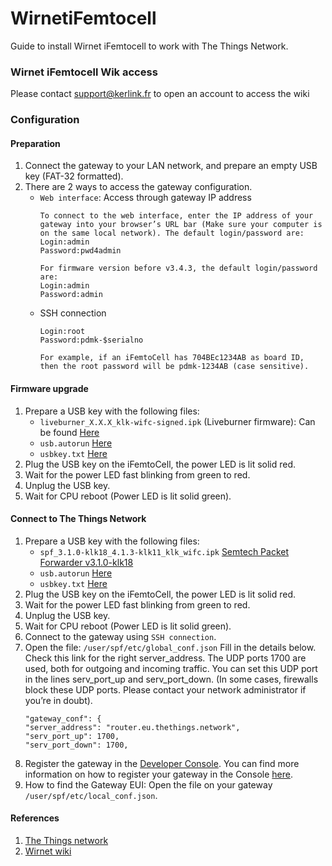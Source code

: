 # WirnetiFemtocell
Guide to install Wirnet iFemtocell to work with The Things Network.

### Wirnet iFemtocell Wik access
Please contact support@kerlink.fr to open an account to access the wiki

### Configuration

#### Preparation
1. Connect the gateway to your LAN network, and prepare an empty USB key (FAT-32 formatted).
2. There are 2 ways to access the gateway configuration.
    * `Web interface`: Access through gateway IP address  
        ```
        To connect to the web interface, enter the IP address of your gateway into your browser’s URL bar (Make sure your computer is on the same local network). The default login/password are:
        Login:admin
        Password:pwd4admin
        
        For firmware version before v3.4.3, the default login/password are: 
        Login:admin
        Password:admin
        ```
    * SSH connection
        ```
        Login:root
        Password:pdmk-$serialno
        
        For example, if an iFemtoCell has 704BEc1234AB as board ID, then the root password will be pdmk-1234AB (case sensitive).
        ```
#### Firmware upgrade
1. Prepare a USB key with the following files:
    * `liveburner_X.X.X_klk-wifc-signed.ipk` (Liveburner firmware): Can be found [Here]( http://wikikerlink.fr/wirnet-ifemtocell/doku.php?id=wirnet-ifemtocell:resources)
    * `usb.autorun` [Here](usb.autorun)
    * `usbkey.txt` [Here](usbkey.txt)
2. Plug the USB key on the iFemtoCell, the power LED is lit solid red.
3. Wait for the power LED fast blinking from green to red.
4. Unplug the USB key.
5. Wait for CPU reboot (Power LED is lit solid green).

#### Connect to The Things Network
1. Prepare a USB key with the following files:
    * `spf_3.1.0-klk18_4.1.3-klk11_klk_wifc.ipk` [Semtech Packet Forwarder v3.1.0-klk18]( http://wikikerlink.fr/wirnet-ifemtocell/doku.php?id=wirnet-ifemtocell:resources)
    * `usb.autorun` [Here](usb.autorun)
    * `usbkey.txt` [Here](usbkey.txt)
2. Plug the USB key on the iFemtoCell, the power LED is lit solid red.
3. Wait for the power LED fast blinking from green to red.
4. Unplug the USB key.
5. Wait for CPU reboot (Power LED is lit solid green).
6. Connect to the gateway using `SSH connection`.
7. Open the file: `/user/spf/etc/global_conf.json` Fill in the details below. Check this link for the right server_address. The UDP ports 1700 are used, both for outgoing and incoming traffic. You can set this UDP port in the lines serv_port_up and serv_port_down. (In some cases, firewalls block these UDP ports. Please contact your network administrator if you’re in doubt).
    ```
    "gateway_conf": {
    "server_address": "router.eu.thethings.network",
    "serv_port_up": 1700,                                               
    "serv_port_down": 1700,
    ```
8. Register the gateway in the [Developer Console](https://console.thethingsnetwork.org/). You can find more information on how to register your gateway in the Console [here](https://www.thethingsnetwork.org/docs/gateways/registration.html).
9. How to find the Gateway EUI: Open the file on your gateway `/user/spf/etc/local_conf.json`.

#### References
1. [The Things network](https://www.thethingsnetwork.org/docs/gateways/kerlink-ifemtocell/)
2. [Wirnet wiki](http://wikikerlink.fr/)
